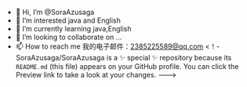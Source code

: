 - 👋 Hi, I’m @SoraAzusaga
- 👀 I’m interested java and English
- 🌱 I’m currently learning java,English
- 💞️ I’m looking to collaborate on ...
- 📫 How to reach me 
我的电子邮件：2385225589@qq.com
<！-
SoraAzusaga/SoraAzusaga is a ✨ special ✨ repository because its `README.md` (this file) appears on your GitHub profile.
You can click the Preview link to take a look at your changes.
--->
